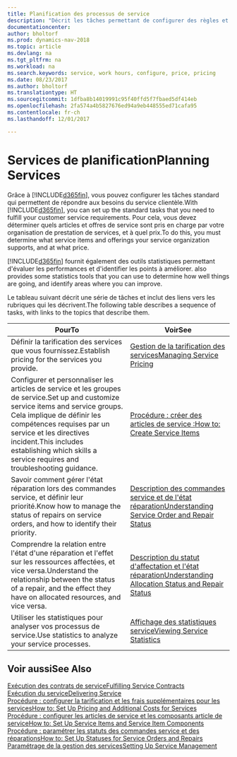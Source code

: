 ```yaml
---
title: Planification des processus de service
description: "Décrit les tâches permettant de configurer des règles et des valeurs pour définir vos stratégies de services et vos processus de vente."
documentationcenter: 
author: bholtorf
ms.prod: dynamics-nav-2018
ms.topic: article
ms.devlang: na
ms.tgt_pltfrm: na
ms.workload: na
ms.search.keywords: service, work hours, configure, price, pricing
ms.date: 08/23/2017
ms.author: bholtorf
ms.translationtype: HT
ms.sourcegitcommit: 1dfba8b14019991c95f40ffd5f7fbaed5df414eb
ms.openlocfilehash: 2fa574a4b5827676ed94a9eb448555ed71cafa95
ms.contentlocale: fr-ch
ms.lasthandoff: 12/01/2017

---
```

# <a name="planning-services"></a><span data-ttu-id="41eaa-103">Services de planification</span><span class="sxs-lookup"><span data-stu-id="41eaa-103">Planning Services</span></span>
<span data-ttu-id="41eaa-104">Grâce à [!INCLUDE[d365fin](includes/d365fin_md.md)], vous pouvez configurer les tâches standard qui permettent de répondre aux besoins du service clientèle.</span><span class="sxs-lookup"><span data-stu-id="41eaa-104">With [!INCLUDE[d365fin](includes/d365fin_md.md)], you can set up the standard tasks that you need to fulfill your customer service requirements.</span></span> <span data-ttu-id="41eaa-105">Pour cela, vous devez déterminer quels articles et offres de service sont pris en charge par votre organisation de prestation de services, et à quel prix.</span><span class="sxs-lookup"><span data-stu-id="41eaa-105">To do this, you must determine what service items and offerings your service organization supports, and at what price.</span></span>   

[!INCLUDE[d365fin](includes/d365fin_md.md)]<span data-ttu-id="41eaa-106"> fournit également des outils statistiques permettant d'évaluer les performances et d'identifier les points à améliorer.</span><span class="sxs-lookup"><span data-stu-id="41eaa-106"> also provides some statistics tools that you can use to determine how well things are going, and identify areas where you can improve.</span></span>
  
<span data-ttu-id="41eaa-107">Le tableau suivant décrit une série de tâches et inclut des liens vers les rubriques qui les décrivent.</span><span class="sxs-lookup"><span data-stu-id="41eaa-107">The following table describes a sequence of tasks, with links to the topics that describe them.</span></span>   
  
|<span data-ttu-id="41eaa-108">**Pour**</span><span class="sxs-lookup"><span data-stu-id="41eaa-108">**To**</span></span>|<span data-ttu-id="41eaa-109">**Voir**</span><span class="sxs-lookup"><span data-stu-id="41eaa-109">**See**</span></span>|  
|------------|-------------|  
|<span data-ttu-id="41eaa-110">Définir la tarification des services que vous fournissez.</span><span class="sxs-lookup"><span data-stu-id="41eaa-110">Establish pricing for the services you provide.</span></span>|[<span data-ttu-id="41eaa-111">Gestion de la tarification des services</span><span class="sxs-lookup"><span data-stu-id="41eaa-111">Managing Service Pricing</span></span>](service-service-price-management.md)|
|<span data-ttu-id="41eaa-112">Configurer et personnaliser les articles de service et les groupes de service.</span><span class="sxs-lookup"><span data-stu-id="41eaa-112">Set up and customize service items and service groups.</span></span> <span data-ttu-id="41eaa-113">Cela implique de définir les compétences requises par un service et les directives incident.</span><span class="sxs-lookup"><span data-stu-id="41eaa-113">This includes establishing which skills a service requires and troubleshooting guidance.</span></span>| [<span data-ttu-id="41eaa-114">Procédure : créer des articles de service :</span><span class="sxs-lookup"><span data-stu-id="41eaa-114">How to: Create Service Items</span></span>](service-how-to-create-service-items.md)|  
|<span data-ttu-id="41eaa-115">Savoir comment gérer l'état réparation lors des commandes service, et définir leur priorité.</span><span class="sxs-lookup"><span data-stu-id="41eaa-115">Know how to manage the status of repairs on service orders, and how to identify their priority.</span></span>|[<span data-ttu-id="41eaa-116">Description des commandes service et de l'état réparation</span><span class="sxs-lookup"><span data-stu-id="41eaa-116">Understanding Service Order and Repair Status</span></span>](service-service-order-status-and-repair-status.md)|  
|<span data-ttu-id="41eaa-117">Comprendre la relation entre l'état d'une réparation et l'effet sur les ressources affectées, et vice versa.</span><span class="sxs-lookup"><span data-stu-id="41eaa-117">Understand the relationship between the status of a repair, and the effect they have on allocated resources, and vice versa.</span></span>|[<span data-ttu-id="41eaa-118">Description du statut d'affectation et l'état réparation</span><span class="sxs-lookup"><span data-stu-id="41eaa-118">Understanding Allocation Status and Repair Status</span></span>](service-allocation-status-and-repair-status.md)|  
|<span data-ttu-id="41eaa-119">Utiliser les statistiques pour analyser vos processus de service.</span><span class="sxs-lookup"><span data-stu-id="41eaa-119">Use statistics to analyze your service processes.</span></span> | [<span data-ttu-id="41eaa-120">Affichage des statistiques service</span><span class="sxs-lookup"><span data-stu-id="41eaa-120">Viewing Service Statistics</span></span>](service-service-statistics.md) |

## <a name="see-also"></a><span data-ttu-id="41eaa-121">Voir aussi</span><span class="sxs-lookup"><span data-stu-id="41eaa-121">See Also</span></span>
[<span data-ttu-id="41eaa-122">Exécution des contrats de service</span><span class="sxs-lookup"><span data-stu-id="41eaa-122">Fulfilling Service Contracts</span></span>](service-fulfill-service-contracts.md)  
[<span data-ttu-id="41eaa-123">Exécution du service</span><span class="sxs-lookup"><span data-stu-id="41eaa-123">Delivering Service</span></span>](service-deliver-service.md)  
[<span data-ttu-id="41eaa-124">Procédure : configurer la tarification et les frais supplémentaires pour les services</span><span class="sxs-lookup"><span data-stu-id="41eaa-124">How to: Set Up Pricing and Additional Costs for Services</span></span>](service-how-setup-service-costs-pricing.md)  
[<span data-ttu-id="41eaa-125">Procédure : configurer les articles de service et les composants article de service</span><span class="sxs-lookup"><span data-stu-id="41eaa-125">How to: Set Up Service Items and Service Item Components</span></span>](service-how-setup-service-items.md)  
[<span data-ttu-id="41eaa-126">Procédure : paramétrer les statuts des commandes service et des réparations</span><span class="sxs-lookup"><span data-stu-id="41eaa-126">How to: Set Up Statuses for Service Orders and Repairs</span></span>](service-order-repair-status.md)  
[<span data-ttu-id="41eaa-127">Paramétrage de la gestion des services</span><span class="sxs-lookup"><span data-stu-id="41eaa-127">Setting Up Service Management</span></span>](service-setup-service.md)  

